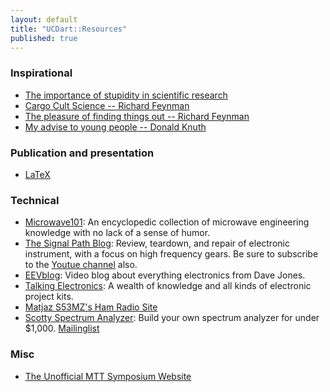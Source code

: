 ```yaml
---
layout: default
title: "UCDart::Resources"
published: true
---
```


### Inspirational

* [The importance of stupidity in scientific research](http://jcs.biologists.org/content/121/11/1771.full)
* [Cargo Cult Science -- Richard Feynman](http://www.lhup.edu/~DSIMANEK/cargocul.htm)
* [The pleasure of finding things out -- Richard Feynman](https://www.youtube.com/watch?v=Bgaw9qe7DEE)
* [My advise to young people -- Donald Knuth](https://www.youtube.com/watch?v=75Ju0eM5T2c)

### Publication and presentation

* [LaTeX](/resources/latex.html)

### Technical

* [Microwave101](http://www.microwaves101.com/): An encyclopedic collection of microwave engineering knowledge with no lack of a sense of humor. 
* [The Signal Path Blog](http://thesignalpath.com/blogs/): Review, teardown, and repair of electronic instrument, with a focus on high frequency gears. Be sure to subscribe to the [Youtue channel](https://www.youtube.com/user/TheSignalPathBlog) also. 
* [EEVblog](http://www.youtube.com/user/EEVblog?feature=watch): Video blog about everything electronics from Dave Jones.
* [Talking Electronics](http://www.talkingelectronics.com/): A wealth of knowledge and all kinds of electronic project kits. 
* [Matjaz S53MZ's Ham Radio Site](http://lea.hamradio.si/~s53mv/)
* [Scotty Spectrum Analyzer](http://www.scottyspectrumanalyzer.com/): Build your own spectrum analyzer for under $1,000. [Mailinglist](https://groups.yahoo.com/neo/groups/spectrumanalyzer/info)

### Misc

* [The Unofficial MTT Symposium Website](http://www.nonlintec.com/mttsymposium/)

